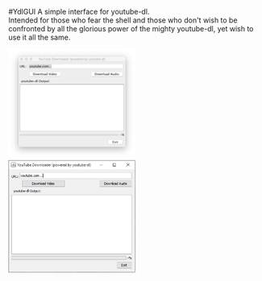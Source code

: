 #YdlGUI
A simple interface for youtube-dl.  
Intended for those who fear the shell and those who don't wish to be confronted by all the glorious power of the mighty youtube-dl, yet wish to use it all the same.

<img src="screenshot-mac.png" style="width:50%;"></img>
<img src="screenshot-windows.png" style="width:50%;"></img>